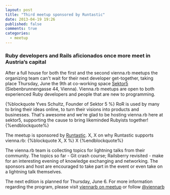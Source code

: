 ```yaml
---
layout: post
title: "Third meetup sponsored by Runtastic"
date: 2013-04-19 19:26
published: false
comments: true
categories: 
  - meetup
---
```


### Ruby developers and Rails aficionados once more meet in Austria’s capital

After a full house for both the first and the second vienna.rb meetups the organizing team can't wait for their next developer get-together, taking place Thursday, June the 9th at co-working space [Sektor5][1] (Siebenbrunnengasse 44, Vienna). 
Vienna.rb meetups are open to both experienced Ruby developers and people that are new to programming.

{%blockquote Yves Schultz, Founder of Sektor 5 %}
RoR is used by many to bring their ideas online, to turn their visions into products and businesses. That's awesome and we're glad to be hosting vienna.rb here at sektor5, supporting the cause to bring likeminded Rubyists together!
{%endblockquote%}

The meetup is sponsored by [Runtastic][2]. X, X on why Runtastic supports vienna.rb:
{%blockquote X, X %}
X
{%endblockquote%}

The vienna.rb team is collecting topics for lightning talks from their community. The topics so far - Git crash course; Railsberry revisited - make for an interesting evening of knowledge exchanging and networking. The sponsors and host are
encouraged to take part in the event or even take on a lightning talk themselves.

The next edition is planned for Thursday, June 6. For more information regarding the program, please visit [viennarb on meetup][3] or follow [@viennarb][4]


[1]: http://sektor5.at/
[2]: http://www.runtastic.com/
[3]: http://meetup.com/vienna-rb
[4]: https://twitter.com/viennarb

